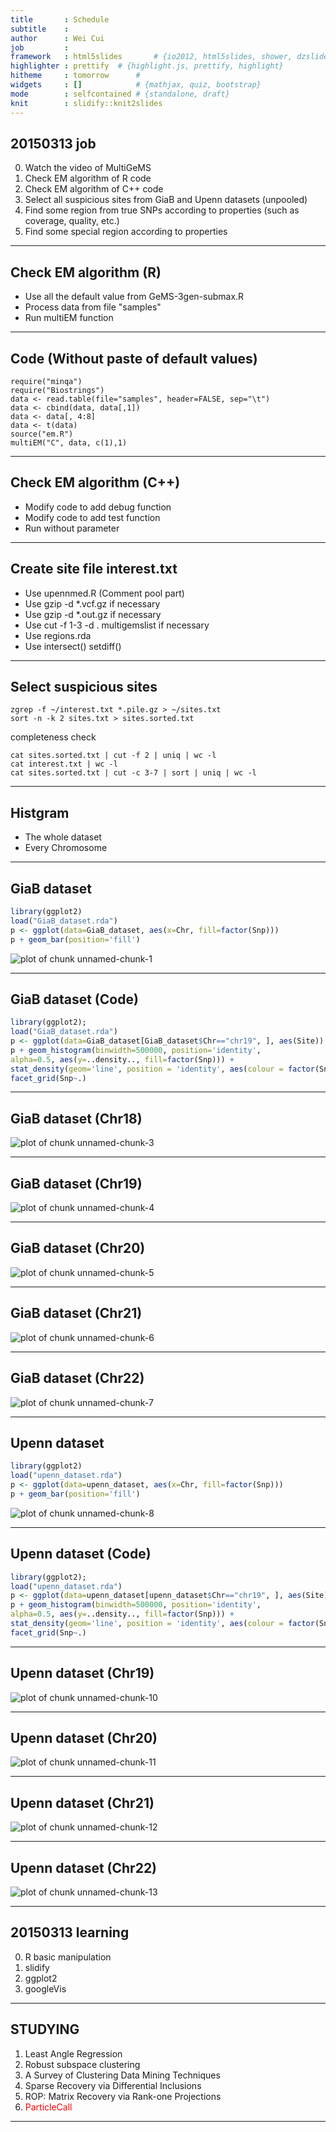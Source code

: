 ```yaml
---
title       : Schedule
subtitle    : 
author      : Wei Cui
job         : 
framework   : html5slides       # {io2012, html5slides, shower, dzslides, ...}
highlighter : prettify  # {highlight.js, prettify, highlight}
hitheme     : tomorrow      # 
widgets     : []            # {mathjax, quiz, bootstrap}
mode        : selfcontained # {standalone, draft}
knit        : slidify::knit2slides
---
```


## 20150313 job

0. Watch the video of MultiGeMS
1. Check EM algorithm of R code
2. Check EM algorithm of C++ code
3. Select all suspicious sites from GiaB and Upenn datasets (unpooled)
4. Find some region from true SNPs according to properties (such as coverage, quality, etc.)
5. Find some special region according to properties

---

## Check EM algorithm (R)

- Use all the default value from GeMS-3gen-submax.R
- Process data from file "samples"
- Run multiEM function

---

## Code (Without paste of default values)

```
require("minqa")
require("Biostrings")
data <- read.table(file="samples", header=FALSE, sep="\t")
data <- cbind(data, data[,1])
data <- data[, 4:8]
data <- t(data)
source("em.R")
multiEM("C", data, c(1),1)
```

---

## Check EM algorithm (C++)

- Modify code to add debug function
- Modify code to add test function
- Run without parameter

---

## Create site file interest.txt

- Use upennmed.R (Comment pool part)
- Use gzip -d *.vcf.gz if necessary
- Use gzip -d *.out.gz if necessary
- Use cut -f 1-3 -d . multigemslist if necessary
- Use regions.rda
- Use intersect() setdiff()

---

## Select suspicious sites

```
zgrep -f ~/interest.txt *.pile.gz > ~/sites.txt
sort -n -k 2 sites.txt > sites.sorted.txt
```

completeness check

```
cat sites.sorted.txt | cut -f 2 | uniq | wc -l
cat interest.txt | wc -l
cat sites.sorted.txt | cut -c 3-7 | sort | uniq | wc -l
```

---

## Histgram

- The whole dataset
- Every Chromosome

---

## GiaB dataset


```r
library(ggplot2)
load("GiaB_dataset.rda")
p <- ggplot(data=GiaB_dataset, aes(x=Chr, fill=factor(Snp)))
p + geom_bar(position='fill')
```

<img src="assets/fig/unnamed-chunk-1-1.png" title="plot of chunk unnamed-chunk-1" alt="plot of chunk unnamed-chunk-1" style="display: block; margin: auto;" />

---

## GiaB dataset (Code)


```r
library(ggplot2); 
load("GiaB_dataset.rda")
p <- ggplot(data=GiaB_dataset[GiaB_dataset$Chr=="chr19", ], aes(Site))
p + geom_histogram(binwidth=500000, position='identity', 
alpha=0.5, aes(y=..density.., fill=factor(Snp))) + 
stat_density(geom='line', position = 'identity', aes(colour = factor(Snp))) +
facet_grid(Snp~.)
```

---

## GiaB dataset (Chr18)

<img src="assets/fig/unnamed-chunk-3-1.png" title="plot of chunk unnamed-chunk-3" alt="plot of chunk unnamed-chunk-3" style="display: block; margin: auto;" />

---

## GiaB dataset (Chr19)

<img src="assets/fig/unnamed-chunk-4-1.png" title="plot of chunk unnamed-chunk-4" alt="plot of chunk unnamed-chunk-4" style="display: block; margin: auto;" />

---

## GiaB dataset (Chr20)

<img src="assets/fig/unnamed-chunk-5-1.png" title="plot of chunk unnamed-chunk-5" alt="plot of chunk unnamed-chunk-5" style="display: block; margin: auto;" />

---

## GiaB dataset (Chr21)

<img src="assets/fig/unnamed-chunk-6-1.png" title="plot of chunk unnamed-chunk-6" alt="plot of chunk unnamed-chunk-6" style="display: block; margin: auto;" />

---

## GiaB dataset (Chr22)

<img src="assets/fig/unnamed-chunk-7-1.png" title="plot of chunk unnamed-chunk-7" alt="plot of chunk unnamed-chunk-7" style="display: block; margin: auto;" />

---

## Upenn dataset


```r
library(ggplot2)
load("upenn_dataset.rda")
p <- ggplot(data=upenn_dataset, aes(x=Chr, fill=factor(Snp)))
p + geom_bar(position='fill')
```

<img src="assets/fig/unnamed-chunk-8-1.png" title="plot of chunk unnamed-chunk-8" alt="plot of chunk unnamed-chunk-8" style="display: block; margin: auto;" />

---

## Upenn dataset (Code)


```r
library(ggplot2); 
load("upenn_dataset.rda")
p <- ggplot(data=upenn_dataset[upenn_dataset$Chr=="chr19", ], aes(Site))
p + geom_histogram(binwidth=500000, position='identity', 
alpha=0.5, aes(y=..density.., fill=factor(Snp))) + 
stat_density(geom='line', position = 'identity', aes(colour = factor(Snp))) +
facet_grid(Snp~.)
```

---

## Upenn dataset (Chr19)

<img src="assets/fig/unnamed-chunk-10-1.png" title="plot of chunk unnamed-chunk-10" alt="plot of chunk unnamed-chunk-10" style="display: block; margin: auto;" />

---

## Upenn dataset (Chr20)

<img src="assets/fig/unnamed-chunk-11-1.png" title="plot of chunk unnamed-chunk-11" alt="plot of chunk unnamed-chunk-11" style="display: block; margin: auto;" />

---

## Upenn dataset (Chr21)

<img src="assets/fig/unnamed-chunk-12-1.png" title="plot of chunk unnamed-chunk-12" alt="plot of chunk unnamed-chunk-12" style="display: block; margin: auto;" />

---

## Upenn dataset (Chr22)

<img src="assets/fig/unnamed-chunk-13-1.png" title="plot of chunk unnamed-chunk-13" alt="plot of chunk unnamed-chunk-13" style="display: block; margin: auto;" />

---

## 20150313 learning

0. R basic manipulation
1. slidify
2. ggplot2
3. googleVis

---

## STUDYING

1. Least Angle Regression
2. Robust subspace clustering
3. A Survey of Clustering Data Mining Techniques
4. Sparse Recovery via Differential Inclusions
5. ROP: Matrix Recovery via Rank-one Projections
6. <font color='red'>ParticleCall</font>

---
